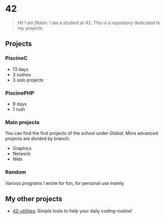 # 42
> Hi! I am *flklein*. I am a student at 42. This is a repository dedicated to my projects.

## Projects
### PiscineC
* 13 days
* 3 rushes
* 3 solo projects
### PiscinePHP
* 9 days
* 1 rush
### Main projects
You can find the first projects of the school under *Global*.
More advanced projects are divided by branch:
* Graphics
* Network
* Web

### Random
Various programs I wrote for fun, for personal use mainly.

## My other projects
* [42-utilities](https://github.com/mathix420/42-utilities): Simple tools to help your daily coding routine!
